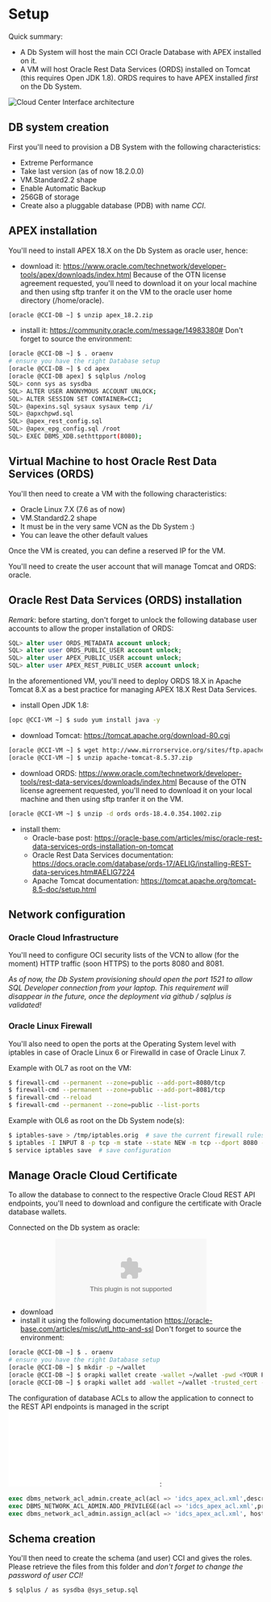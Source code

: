 # Setup
Quick summary:
- A Db System will host the main CCI Oracle Database with APEX installed on it.
- A VM will host Oracle Rest Data Services (ORDS) installed on Tomcat (this requires Open JDK 1.8). ORDS requires to have APEX installed _first_ on the Db System.

![Cloud Center Interface architecture](./CCI-Architecture.png "Cloud Center Interface architecture")

## DB system creation
First you'll need to provision a DB System with the following characteristics:
- Extreme Performance
- Take last version (as of now 18.2.0.0)
- VM.Standard2.2 shape
- Enable Automatic Backup
- 256GB of storage
- Create also a pluggable database (PDB) with name *CCI*.

## APEX installation
You'll need to install APEX 18.X on the Db System as oracle user, hence:
- download it: https://www.oracle.com/technetwork/developer-tools/apex/downloads/index.html
Because of the OTN license agreement requested, you'll need to download it on your local machine and then using sftp tranfer it on the VM to the oracle user home directory (/home/oracle).
```Bash
[oracle @CCI-DB ~] $ unzip apex_18.2.zip
```

- install it: https://community.oracle.com/message/14983380#
  Don't forget to source the environment:
```Bash
[oracle @CCI-DB ~] $ . oraenv
# ensure you have the right Database setup
[oracle @CCI-DB ~] $ cd apex
[oracle @CCI-DB apex] $ sqlplus /nolog
SQL> conn sys as sysdba
SQL> ALTER USER ANONYMOUS ACCOUNT UNLOCK;
SQL> ALTER SESSION SET CONTAINER=CCI;
SQL> @apexins.sql sysaux sysaux temp /i/
SQL> @apxchpwd.sql
SQL> @apex_rest_config.sql
SQL> @apex_epg_config.sql /root
SQL> EXEC DBMS_XDB.sethttpport(8080);
```

## Virtual Machine to host Oracle Rest Data Services (ORDS)
You'll then need to create a VM with the following characteristics:
- Oracle Linux 7.X (7.6 as of now)
- VM.Standard2.2 shape
- It must be in the very same VCN as the Db System :)
- You can leave the other default values

Once the VM is created, you can define a reserved IP for the VM.

You'll need to create the user account that will manage Tomcat and ORDS: oracle.

## Oracle Rest Data Services (ORDS) installation
*Remark*: before starting, don't forget to unlock the following database user accounts to allow the proper installation of ORDS:
```SQL
SQL> alter user ORDS_METADATA account unlock;
SQL> alter user ORDS_PUBLIC_USER account unlock;
SQL> alter user APEX_PUBLIC_USER account unlock;
SQL> alter user APEX_REST_PUBLIC_USER account unlock;
```

In the aforementioned VM, you'll need to deploy ORDS 18.X in Apache Tomcat 8.X as a best practice for managing APEX 18.X Rest Data Services. 

- install Open JDK 1.8:
```Bash
[opc @CCI-VM ~] $ sudo yum install java -y
```

- download Tomcat: https://tomcat.apache.org/download-80.cgi
```Bash
[oracle @CCI-VM ~] $ wget http://www.mirrorservice.org/sites/ftp.apache.org/tomcat/tomcat-8/v8.5.37/bin/apache-tomcat-8.5.37.zip
[oracle @CCI-VM ~] $ unzip apache-tomcat-8.5.37.zip
```

- download ORDS: https://www.oracle.com/technetwork/developer-tools/rest-data-services/downloads/index.html
  Because of the OTN license agreement requested, you'll need to download it on your local machine and then using sftp tranfer it on the VM.
```Bash
[oracle @CCI-VM ~] $ unzip -d ords ords-18.4.0.354.1002.zip
```

- install them:
  - Oracle-base post: https://oracle-base.com/articles/misc/oracle-rest-data-services-ords-installation-on-tomcat
  - Oracle Rest Data Services documentation: https://docs.oracle.com/database/ords-17/AELIG/installing-REST-data-services.htm#AELIG7224
  - Apache Tomcat documentation: https://tomcat.apache.org/tomcat-8.5-doc/setup.html
  

## Network configuration

### Oracle Cloud Infrastructure
You'll need to configure OCI security lists of the VCN to allow (for the moment) HTTP traffic (soon HTTPS) to the ports 8080 and 8081.

*As of now, the Db System provisioning should open the port 1521 to allow SQL Developer connection from your laptop. This requirement will disappear in the future, once the deployment via github / sqlplus is validated!*

### Oracle Linux Firewall
You'll also need to open the ports at the Operating System level with iptables in case of Oracle Linux 6 or Firewalld in case of Oracle Linux 7.

Example with OL7 as root on the VM:
```Bash
$ firewall-cmd --permanent --zone=public --add-port=8080/tcp
$ firewall-cmd --permanent --zone=public --add-port=8081/tcp
$ firewall-cmd --reload
$ firewall-cmd --permanent --zone=public --list-ports
```

Example with OL6 as root on the Db System node(s):
```Bash
$ iptables-save > /tmp/iptables.orig  # save the current firewall rules
$ iptables -I INPUT 8 -p tcp -m state --state NEW -m tcp --dport 8080 -j ACCEPT -m comment --comment "Required for APEX"
$ service iptables save  # save configuration
```

## Manage Oracle Cloud Certificate
To allow the database to connect to the respective Oracle Cloud REST API endpoints, you'll need to download and configure the certificate with Oracle database wallets.

Connected on the Db system as oracle:
- download ![Oracle Cloud Certificate](./oracclecloud.com.cer "Oracle Cloud Certificate")
- install it using the following documentation https://oracle-base.com/articles/misc/utl_http-and-ssl
Don't forget to source the environment:
```Bash
[oracle @CCI-DB ~] $ . oraenv
# ensure you have the right Database setup
[oracle @CCI-DB ~] $ mkdir -p ~/wallet
[oracle @CCI-DB ~] $ orapki wallet create -wallet ~/wallet -pwd <YOUR PASSWORD> -auto_login
[oracle @CCI-DB ~] $ orapki wallet add -wallet ~/wallet -trusted_cert -cert "/host/oracle/oracclecloud.com.cer" -pwd <YOUR PASSWORD>
```

The configuration of database ACLs to allow the application to connect to the REST API endpoints is managed in the script ![sys_setup.sql](./sys_setup.sql "sys_setup.sql"): 
```SQL
exec dbms_network_acl_admin.create_acl(acl => 'idcs_apex_acl.xml',description => 'IDCS HTTP ACL', principal => 'APEX_180200', is_grant => TRUE,privilege => 'connect',start_date => null,end_date => null);
exec DBMS_NETWORK_ACL_ADMIN.ADD_PRIVILEGE(acl => 'idcs_apex_acl.xml',principal => 'APEX_180200',is_grant => true,privilege => 'resolve');
exec dbms_network_acl_admin.assign_acl(acl => 'idcs_apex_acl.xml', host => '*.oraclecloud.com', lower_port => 443, upper_port => 443);
```

## Schema creation
You'll then need to create the schema (and user) CCI and gives the roles. Please retrieve the files from this folder and *don't forget to change the password of user CCI!*

```Bash
$ sqlplus / as sysdba @sys_setup.sql
```
